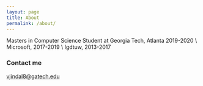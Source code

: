 ```yaml
---
layout: page
title: About
permalink: /about/
---
```


Masters in Computer Science Student at Georgia Tech, Atlanta 2019-2020 \\
Microsoft, 2017-2019 \\
Igdtuw, 2013-2017

### Contact me

[vjindal8@gatech.edu](mailto:vjindal8@gatech.edu)
